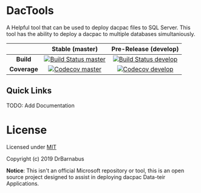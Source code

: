 <h1>
    DacTools
</h1>

A Helpful tool that can be used to deploy dacpac files to SQL Server. This tool has the ability to deploy a dacpac to multiple databases simultaniously.

|                                        | Stable (master)                                                                | Pre-Release (develop)                                                          |
| :------------------------------------: | :----------------------------------------------------------------------------: | :----------------------------------------------------------------------------: |
|                              **Build** | [![Build Status master][az-pipeline-master-badge]][az-pipeline-master]         | [![Build Status develop][az-pipeline-develop-badge]][az-pipeline-develop]      |
|                           **Coverage** | [![Codecov master][codecov-master-badge]][codecov-master]                      | [![Codecov develop][codecov-develop-badge]][codecov-develop]                   |

## Quick Links

TODO: Add Documentation

# License

Licensed under [MIT](./LICENSE)

Copyright (c) 2019 DrBarnabus

**Notice**: This isn't an official Microsoft repository or tool, this is an open source project designed to assist in deploying dacpac Data-teir Applications.

[az-pipeline-master-badge]:     https://dev.azure.com/DrBarnabus/DacTools/_apis/build/status/DrBarnabus.DacTools?branchName=master
[az-pipeline-master]:           https://dev.azure.com/DrBarnabus/DacTools/_build/latest?definitionId=5&branchName=master
[az-pipeline-develop-badge]:    https://dev.azure.com/DrBarnabus/DacTools/_apis/build/status/DrBarnabus.DacTools?branchName=develop
[az-pipeline-develop]:          https://dev.azure.com/DrBarnabus/DacTools/_build/latest?definitionId=5&branchName=develop
[codecov-master-badge]:         https://codecov.io/gh/DrBarnabus/DacTools/branch/master/graph/badge.svg
[codecov-master]:               https://codecov.io/gh/DrBarnabus/DacTools/branch/master
[codecov-develop-badge]:        https://codecov.io/gh/DrBarnabus/DacTools/branch/develop/graph/badge.svg
[codecov-develop]:              https://codecov.io/gh/DrBarnabus/DacTools/branch/develop
